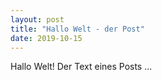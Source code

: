 ```yaml
---
layout: post
title: "Hallo Welt - der Post"
date: 2019-10-15
---
```


Hallo Welt!
Der Text eines Posts ...
